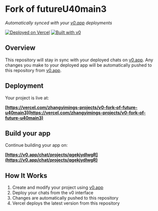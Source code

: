 # Fork of futureU40main3

*Automatically synced with your [v0.app](https://v0.app) deployments*

[![Deployed on Vercel](https://img.shields.io/badge/Deployed%20on-Vercel-black?style=for-the-badge&logo=vercel)](https://vercel.com/zhangyimings-projects/v0-fork-of-future-u40main3)
[![Built with v0](https://img.shields.io/badge/Built%20with-v0.app-black?style=for-the-badge)](https://v0.app/chat/projects/qgekjydIwgR)

## Overview

This repository will stay in sync with your deployed chats on [v0.app](https://v0.app).
Any changes you make to your deployed app will be automatically pushed to this repository from [v0.app](https://v0.app).

## Deployment

Your project is live at:

**[https://vercel.com/zhangyimings-projects/v0-fork-of-future-u40main3](https://vercel.com/zhangyimings-projects/v0-fork-of-future-u40main3)**

## Build your app

Continue building your app on:

**[https://v0.app/chat/projects/qgekjydIwgR](https://v0.app/chat/projects/qgekjydIwgR)**

## How It Works

1. Create and modify your project using [v0.app](https://v0.app)
2. Deploy your chats from the v0 interface
3. Changes are automatically pushed to this repository
4. Vercel deploys the latest version from this repository
